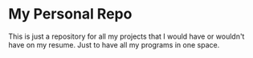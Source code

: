 # My Personal Repo
This is just a repository for all my projects that I would have or wouldn't have on  my resume. Just to have all my programs in one space.
